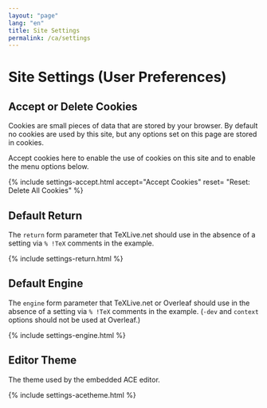 ```yaml
---
layout: "page"
lang: "en"
title: Site Settings
permalink: /ca/settings
---
```

# Site Settings (User Preferences)

## Accept or Delete Cookies

Cookies are small pieces of data that are stored by your browser.
By default no cookies are used by this site, but any options set on
this page are stored in cookies.

Accept cookies here to enable the use of cookies on this site and to
enable the menu options below.


{% include settings-accept.html 
   accept="Accept Cookies"
   reset= "Reset: Delete All Cookies"
%}

## Default Return
The `return` form parameter that TeXLive.net should use in the absence of a setting via `% !TeX` comments in the example.

{% include settings-return.html %}


## Default Engine
The `engine` form parameter that TeXLive.net or Overleaf should use in the absence of a setting via `% !TeX` comments in the example. (`-dev` and `context` options should not be used at Overleaf.)

{% include settings-engine.html %}


## Editor Theme
The theme used by the embedded ACE editor.

{% include settings-acetheme.html %}
